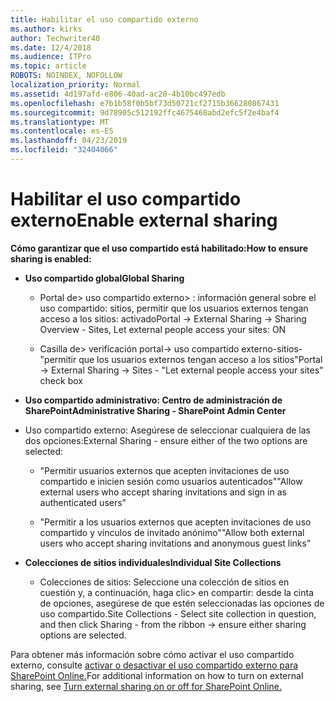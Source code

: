 ```yaml
---
title: Habilitar el uso compartido externo
ms.author: kirks
author: Techwriter40
ms.date: 12/4/2018
ms.audience: ITPro
ms.topic: article
ROBOTS: NOINDEX, NOFOLLOW
localization_priority: Normal
ms.assetid: 4d197afd-e806-40ad-ac20-4b10bc497edb
ms.openlocfilehash: e7b1b58f0b5bf73d50721cf2715b366280867431
ms.sourcegitcommit: 9d78905c512192ffc4675468abd2efc5f2e4baf4
ms.translationtype: MT
ms.contentlocale: es-ES
ms.lasthandoff: 04/23/2019
ms.locfileid: "32404066"
---
```

# <a name="enable-external-sharing"></a><span data-ttu-id="376d6-102">Habilitar el uso compartido externo</span><span class="sxs-lookup"><span data-stu-id="376d6-102">Enable external sharing</span></span>

 <span data-ttu-id="376d6-103">**Cómo garantizar que el uso compartido está habilitado:**</span><span class="sxs-lookup"><span data-stu-id="376d6-103">**How to ensure sharing is enabled:**</span></span>
  
- <span data-ttu-id="376d6-104">**Uso compartido global**</span><span class="sxs-lookup"><span data-stu-id="376d6-104">**Global Sharing**</span></span>
    
  - <span data-ttu-id="376d6-105">Portal de\> uso compartido externo\> : información general sobre el uso compartido: sitios, permitir que los usuarios externos tengan acceso a los sitios: activado</span><span class="sxs-lookup"><span data-stu-id="376d6-105">Portal -\> External Sharing -\> Sharing Overview - Sites, Let external people access your sites: ON</span></span>
    
  - <span data-ttu-id="376d6-106">Casilla de\> verificación portal-\> uso compartido externo-sitios-"permitir que los usuarios externos tengan acceso a los sitios"</span><span class="sxs-lookup"><span data-stu-id="376d6-106">Portal -\> External Sharing -\> Sites - "Let external people access your sites" check box</span></span>
    
- <span data-ttu-id="376d6-107">**Uso compartido administrativo: Centro de administración de SharePoint**</span><span class="sxs-lookup"><span data-stu-id="376d6-107">**Administrative Sharing - SharePoint Admin Center**</span></span>
    
- <span data-ttu-id="376d6-108">Uso compartido externo: Asegúrese de seleccionar cualquiera de las dos opciones:</span><span class="sxs-lookup"><span data-stu-id="376d6-108">External Sharing - ensure either of the two options are selected:</span></span>
    
  - <span data-ttu-id="376d6-109">"Permitir usuarios externos que acepten invitaciones de uso compartido e inicien sesión como usuarios autenticados"</span><span class="sxs-lookup"><span data-stu-id="376d6-109">"Allow external users who accept sharing invitations and sign in as authenticated users"</span></span>
    
  - <span data-ttu-id="376d6-110">"Permitir a los usuarios externos que acepten invitaciones de uso compartido y vínculos de invitado anónimo"</span><span class="sxs-lookup"><span data-stu-id="376d6-110">"Allow both external users who accept sharing invitations and anonymous guest links"</span></span>
    
- <span data-ttu-id="376d6-111">**Colecciones de sitios individuales**</span><span class="sxs-lookup"><span data-stu-id="376d6-111">**Individual Site Collections**</span></span>
    
  - <span data-ttu-id="376d6-112">Colecciones de sitios: Seleccione una colección de sitios en cuestión y, a continuación, haga clic\> en compartir: desde la cinta de opciones, asegúrese de que estén seleccionadas las opciones de uso compartido.</span><span class="sxs-lookup"><span data-stu-id="376d6-112">Site Collections - Select site collection in question, and then click Sharing - from the ribbon -\> ensure either sharing options are selected.</span></span>
    
<span data-ttu-id="376d6-113">Para obtener más información sobre cómo activar el uso compartido externo, consulte [activar o desactivar el uso compartido externo para SharePoint Online.](https://go.microsoft.com/fwlink/?linkid=2047681&amp;clcid=0x409)</span><span class="sxs-lookup"><span data-stu-id="376d6-113">For additional information on how to turn on external sharing, see [Turn external sharing on or off for SharePoint Online.](https://go.microsoft.com/fwlink/?linkid=2047681&amp;clcid=0x409)</span></span>
  

